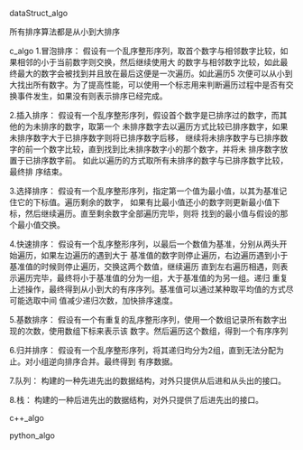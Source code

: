 dataStruct_algo

所有排序算法都是从小到大排序

c_algo
1.冒泡排序：
假设有一个乱序整形序列，取首个数字与相邻数字比较，如果相邻的小于当前数字则交换，然后继续使用大
的数字与相邻数字比较，如此最终最大的数字会被找到并且放在最后这便是一次遍历。如此遍历5
次便可以从小到大找出所有数字。为了提高性能，可以使用一个标志用来判断遍历过程中是否有交
换事件发生，如果没有则表示排序已经完成。

2.插入排序：
假设有一个乱序整形序列，假设首个数字是已排序过的数字，而其他的为未排序的数字，取第一个
未排序数字去以遍历方式比较已排序数字，如果未排序数字大于已排序数字则将已排序数字后移，
继续将未排序数字与已排序数字的前一个数字比较，直到找到比未排序数字小的那个数字，并将未
排序数字放置于已排序数字前。 如此以遍历的方式取所有未排序的数字与已排序数字比较，最终排
序结束。

3.选择排序：
假设有一个乱序整形序列，指定第一个值为最小值，以其为基准记住它的下标值。遍历剩余的数字，
如果有比最小值还小的数字则更新最小值下标，然后继续遍历。直至剩余数字全部遍历完毕，则将
找到的最小值与假设的那个最小值交换。

4.快速排序：
假设有一个乱序整形序列，以最后一个数值为基准，分别从两头开始遍历，如果左边遍历的遇到大于
基准值的数字则停止遍历，右边遍历遇到小于基准值的时候则停止遍历，交换这两个数值，继续遍历
直到左右遍历相遇，则表示遍历完毕，最终将小于基准值的分为一组，大于基准值的为另一组。递归
重复上述操作，最终得到从小到大的有序序列。基准值可以通过某种取平均值的方式尽可能选取中间
值减少递归次数，加快排序速度。

5.基数排序：
假设有一个有重复的乱序整形序列，使用一个数组记录所有数字出现的次数，使用数组下标来表示该
数字。然后遍历这个数组，得到一个有序序列

6.归并排序：
假设有一个乱序整形序列，将其递归均分为2组，直到无法分配为止。对小组逆向排序合并。最终得到
有序数据。

7.队列：
构建的一种先进先出的数据结构，对外只提供从后进和从头出的接口。

8.栈：
构建的一种后进先出的数据结构，对外只提供了后进先出的接口。

c++_algo


python_algo

